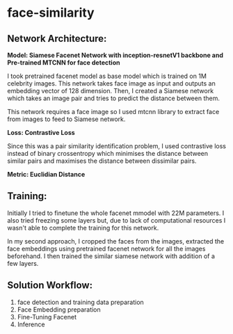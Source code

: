 # face-similarity

## Network Architecture:
**Model: Siamese Facenet Network with inception-resnetV1 backbone and Pre-trained MTCNN for face detection**

I took pretrained facenet model as base model which is trained on 1M celebrity images. This network takes face image as input and outputs an embedding vector of 128 dimension. Then, I created a Siamese network which takes an image pair and tries to predict the distance between them.

This network requires a face image so I used mtcnn library to extract face from images to feed to Siamese network.

**Loss: Contrastive Loss**

Since this was a pair similarity identification problem, I used contrastive loss instead of binary crossentropy which minimises the distance between similar pairs and maximises the distance between dissimilar pairs.   

**Metric: Euclidian Distance**

## Training:

Initially I tried to finetune the whole facenet mmodel with 22M parameters. I also tried freezing some layers but, due to lack of computational resources I wasn't able to complete the training for this network.

In my second approach, I cropped the faces from the images, extracted the face embeddings using pretrained facenet network for all the images beforehand. I then trained the similar siamese network with addition of a few layers.

## Solution Workflow:
1.	face detection and training data preparation
2.	Face Embedding preparation
3.	Fine-Tuning Facenet
4.	Inference
